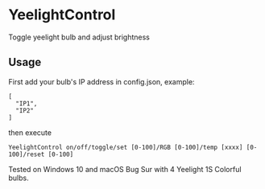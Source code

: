 # YeelightControl
Toggle yeelight bulb and adjust brightness

## Usage
First add your bulb's IP address in config.json, example:
```
[
  "IP1",
  "IP2"
]
```

then execute
```
YeelightControl on/off/toggle/set [0-100]/RGB [0-100]/temp [xxxx] [0-100]/reset [0-100]
```
Tested on Windows 10 and macOS Bug Sur with 4 Yeelight 1S Colorful bulbs.
